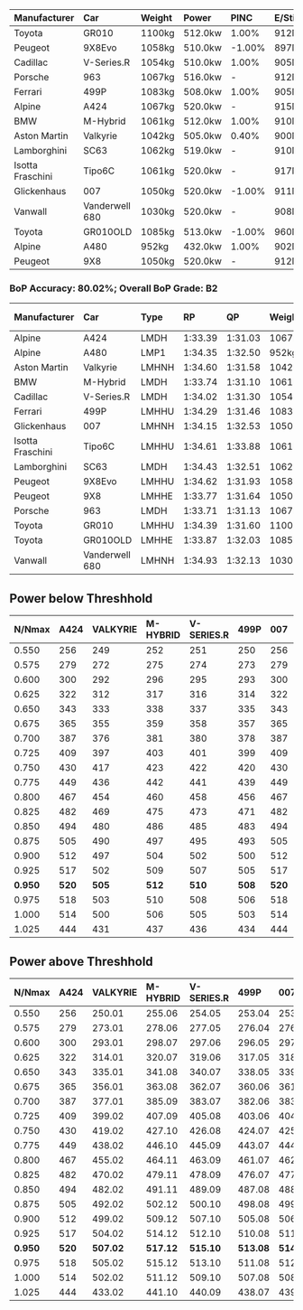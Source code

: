 | Manufacturer     | Car            | Weight | Power   | PINC    | E/Stint | FDS     |
|:-|:-|:-|:-|:-|:-|:-|
| Toyota           | GR010          | 1100kg | 512.0kw | 1.00%   | 912MJ   | 190kph  |
| Peugeot          | 9X8Evo         | 1058kg | 510.0kw | -1.00%  | 897MJ   | 190kph  |
| Cadillac         | V-Series.R     | 1054kg | 510.0kw | 1.00%   | 905MJ   |    -    |
| Porsche          | 963            | 1067kg | 516.0kw |    -    | 912MJ   |    -    |
| Ferrari          | 499P           | 1083kg | 508.0kw | 1.00%   | 905MJ   | 190kph  |
| Alpine           | A424           | 1067kg | 520.0kw |    -    | 915MJ   |    -    |
| BMW              | M-Hybrid       | 1061kg | 512.0kw | 1.00%   | 910MJ   |    -    |
| Aston Martin     | Valkyrie       | 1042kg | 505.0kw | 0.40%   | 900MJ   |    -    |
| Lamborghini      | SC63           | 1062kg | 519.0kw |    -    | 910MJ   |    -    |
| Isotta Fraschini | Tipo6C         | 1061kg | 520.0kw |    -    | 917MJ   | 190kph  |
| Glickenhaus      | 007            | 1050kg | 520.0kw | -1.00%  | 911MJ   |    -    |
| Vanwall          | Vanderwell 680 | 1030kg | 520.0kw |    -    | 908MJ   |    -    |
| Toyota           | GR010OLD       | 1085kg | 513.0kw | -1.00%  | 960MJ   | 150kph  |
| Alpine           | A480           | 952kg  | 432.0kw | 1.00%   | 902MJ   |    -    |
| Peugeot          | 9X8            | 1050kg | 520.0kw |    -    | 912MJ   | 150kph  |

### BoP Accuracy: 80.02%; Overall BoP Grade: B2
| Manufacturer     | Car            | Type  | RP      | QP      | Weight | Power¹  | Threshhold | PINC    | Power²   | E/Stint | AVG Vmax  | FDS     | RDLC | L/Stint | BOP-Grade | Model Accuracy | Model Points | Match%  | SimDiff |
|:-|:-|:-|:-|:-|:-|:-|:-|:-|:-|:-|:-|:-|:-|:-|:-|:-|:-|:-|:-|
| Alpine           | A424           | LMDH  | 1:33.39 | 1:31.03 | 1067kg | 520.0kw | 210.0kph   |    -    | 520.00kw |  915MJ  | 293.89kph |    -    | 1.01 | 40      | -E1       | 99.31%         | 2573         | 55.46%  | #       |
| Alpine           | A480           | LMP1  | 1:34.35 | 1:32.50 |  952kg | 432.0kw | 210.0kph   | 1.00%   | 436.30kw |  902MJ  | 294.43kph |    -    | 0.98 | 37      | ~A1       | 94.60%         | 1683         | 100.00% | +0.18   |
| Aston Martin     | Valkyrie       | LMHNH | 1:34.60 | 1:31.58 | 1042kg | 505.0kw | 210.0kph   | 0.40%   | 507.00kw |  900MJ  | 294.20kph |    -    | 1.04 | 40      | +D1       | 100.00%        | 630          | 65.68%  | #       |
| BMW              | M-Hybrid       | LMDH  | 1:33.74 | 1:31.10 | 1061kg | 512.0kw | 210.0kph   | 1.00%   | 517.10kw |  910MJ  | 295.46kph |    -    | 1.01 | 40      | -C1       | 99.41%         | 2544         | 75.65%  | #       |
| Cadillac         | V-Series.R     | LMDH  | 1:34.02 | 1:31.30 | 1054kg | 510.0kw | 210.0kph   | 1.00%   | 515.10kw |  905MJ  | 296.89kph |    -    | 1.02 | 40      | -A2       | 99.30%         | 4946         | 91.79%  | #       |
| Ferrari          | 499P           | LMHHU | 1:34.29 | 1:31.46 | 1083kg | 508.0kw | 210.0kph   | 1.00%   | 513.10kw |  905MJ  | 294.90kph | 190kph  | 1.02 | 40      | ~A1       | 100.00%        | 8223         | 100.00% | #       |
| Glickenhaus      | 007            | LMHNH | 1:34.15 | 1:32.53 | 1050kg | 520.0kw | 210.0kph   | -1.00%  | 514.80kw |  911MJ  | 299.74kph |    -    | 0.95 | 40      | ~A1       | 93.86%         | 2169         | 100.00% | +2.19   |
| Isotta Fraschini | Tipo6C         | LMHHU | 1:34.61 | 1:33.88 | 1061kg | 520.0kw | 210.0kph   |    -    | 520.00kw |  917MJ  | 297.54kph | 190kph  | 1.05 | 40      | +E1       | 97.73%         | 129          | 56.91%  | #       |
| Lamborghini      | SC63           | LMDH  | 1:34.43 | 1:32.51 | 1062kg | 519.0kw | 210.0kph   |    -    | 519.00kw |  910MJ  | 292.46kph |    -    | 1.04 | 40      | +A2       | 98.78%         | 813          | 90.21%  | #       |
| Peugeot          | 9X8Evo         | LMHHU | 1:34.62 | 1:31.93 | 1058kg | 510.0kw | 210.0kph   | -1.00%  | 504.90kw |  897MJ  | 301.84kph | 190kph  | 1.00 | 40      | +C2       | 96.77%         | 2307         | 70.88%  | #       |
| Peugeot          | 9X8            | LMHHE | 1:33.77 | 1:31.64 | 1050kg | 520.0kw | 210.0kph   |    -    | 520.00kw |  912MJ  | 293.34kph | 150kph  | 1.03 | 40      | -C1       | 97.99%         | 5010         | 77.88%  | +0.56   |
| Porsche          | 963            | LMDH  | 1:33.71 | 1:31.13 | 1067kg | 516.0kw | 210.0kph   |    -    | 516.00kw |  912MJ  | 294.43kph |    -    | 1.01 | 40      | -C2       | 99.86%         | 11699        | 72.23%  | #       |
| Toyota           | GR010          | LMHHU | 1:34.39 | 1:31.60 | 1100kg | 512.0kw | 210.0kph   | 1.00%   | 517.10kw |  912MJ  | 293.09kph | 190kph  | 1.00 | 40      | +B1       | 99.63%         | 6190         | 87.75%  | #       |
| Toyota           | GR010OLD       | LMHHE | 1:33.87 | 1:32.03 | 1085kg | 513.0kw | 210.0kph   | -1.00%  | 507.90kw |  960MJ  | 297.08kph | 150kph  | 1.01 | 40      | -B1       | 93.47%         | 1031         | 85.44%  | +0.24   |
| Vanwall          | Vanderwell 680 | LMHNH | 1:34.93 | 1:32.13 | 1030kg | 520.0kw | 210.0kph   |    -    | 520.00kw |  908MJ  | 295.74kph |    -    | 1.02 | 40      | +C2       | 94.33%         | 632          | 70.41%  | +0.82   |

## Power below Threshhold
| N/Nmax    | A424    | VALKYRIE | M-HYBRID | V-SERIES.R | 499P    | 007     | TIPO6C  | SC63    | 9X8EVO  | 9X8     | 963     | GR010   | GR010OLD | VANDERWELL 680 | ​     | RPM      | A480       |
|:-|:-|:-|:-|:-|:-|:-|:-|:-|:-|:-|:-|:-|:-|:-|:-|:-|:-|
|  0.550    |  256    |  249     |  252     |  251       |  250    |  256    |  256    |  256    |  251    |  256    |  254    |  252    |  253     |  256           |  ​    |   --     |   -        |
|  0.575    |  279    |  272     |  275     |  274       |  273    |  279    |  279    |  279    |  274    |  279    |  277    |  275    |  276     |  279           |  ​    |   --     |   -        |
|  0.600    |  300    |  292     |  296     |  295       |  293    |  300    |  300    |  299    |  295    |  300    |  298    |  296    |  296     |  300           |  ​    |   --     |   -        |
|  0.625    |  322    |  312     |  317     |  316       |  314    |  322    |  322    |  321    |  316    |  322    |  319    |  317    |  317     |  322           |  ​    |   --     |   -        |
|  0.650    |  343    |  333     |  338     |  337       |  335    |  343    |  343    |  342    |  337    |  343    |  340    |  338    |  338     |  343           |  ​    |   --     |   -        |
|  0.675    |  365    |  355     |  359     |  358       |  357    |  365    |  365    |  364    |  358    |  365    |  362    |  359    |  360     |  365           |  ​    |   --     |   -        |
|  0.700    |  387    |  376     |  381     |  380       |  378    |  387    |  387    |  386    |  380    |  387    |  384    |  381    |  382     |  387           |  ​    |   --     |   -        |
|  0.725    |  409    |  397     |  403     |  401       |  399    |  409    |  409    |  408    |  401    |  409    |  406    |  403    |  403     |  409           |  ​    |   --     |   -        |
|  0.750    |  430    |  417     |  423     |  422       |  420    |  430    |  430    |  429    |  422    |  430    |  427    |  423    |  424     |  430           |  ​    |   --     |   -        |
|  0.775    |  449    |  436     |  442     |  441       |  439    |  449    |  449    |  448    |  441    |  449    |  446    |  442    |  443     |  449           |  ​    |  5000    |  -3386005  |
|  0.800    |  467    |  454     |  460     |  458       |  456    |  467    |  467    |  466    |  458    |  467    |  463    |  460    |  461     |  467           |  ​    |  5500    |  -3687783  |
|  0.825    |  482    |  469     |  475     |  473       |  471    |  482    |  482    |  481    |  473    |  482    |  478    |  475    |  476     |  482           |  ​    |  5999    |  -4004324  |
|  0.850    |  494    |  480     |  486     |  485       |  483    |  494    |  494    |  493    |  485    |  494    |  490    |  486    |  487     |  494           |  ​    |  6499    |  -4335628  |
|  0.875    |  505    |  490     |  497     |  495       |  493    |  505    |  505    |  504    |  495    |  505    |  501    |  497    |  498     |  505           |  ​    |  7000    |  -4681695  |
|  0.900    |  512    |  497     |  504     |  502       |  500    |  512    |  512    |  511    |  502    |  512    |  508    |  504    |  505     |  512           |  ​    |  7500    |  -5042525  |
|  0.925    |  517    |  502     |  509     |  507       |  505    |  517    |  517    |  516    |  507    |  517    |  513    |  509    |  510     |  517           |  ​    |  8000    |  429       |
| **0.950** | **520** | **505**  | **512**  | **510**    | **508** | **520** | **520** | **519** | **510** | **520** | **516** | **512** | **513**  | **520**        | **​** | **8499** | **432**    |
|  0.975    |  518    |  503     |  510     |  508       |  506    |  518    |  518    |  517    |  508    |  518    |  514    |  510    |  511     |  518           |  ​    |  9000    |  216       |
|  1.000    |  514    |  500     |  506     |  505       |  503    |  514    |  514    |  513    |  505    |  514    |  510    |  506    |  507     |  514           |  ​    |   --     |   -        |
|  1.025    |  444    |  431     |  437     |  436       |  434    |  444    |  444    |  443    |  436    |  444    |  441    |  437    |  438     |  444           |  ​    |   --     |   -        |

## Power above Threshhold
| N/Nmax    | A424    | VALKYRIE   | M-HYBRID   | V-SERIES.R | 499P       | 007        | TIPO6C  | SC63    | 9X8EVO     | 9X8     | 963     | GR010      | GR010OLD   | VANDERWELL 680 | ​     | RPM      | A480            |
|:-|:-|:-|:-|:-|:-|:-|:-|:-|:-|:-|:-|:-|:-|:-|:-|:-|:-|
|  0.550    |  256    |  250.01    |  255.06    |  254.05    |  253.04    |  253.39    |  256    |  256    |  248.44    |  256    |  254    |  255.06    |  250.43    |  256           |  ​    |   --     |  0.00           |
|  0.575    |  279    |  273.01    |  278.06    |  277.05    |  276.04    |  276.43    |  279    |  279    |  271.48    |  279    |  277    |  278.06    |  273.47    |  279           |  ​    |   --     |  0.00           |
|  0.600    |  300    |  293.01    |  298.07    |  297.06    |  296.05    |  297.46    |  300    |  299    |  291.52    |  300    |  298    |  298.07    |  293.50    |  300           |  ​    |   --     |  0.00           |
|  0.625    |  322    |  314.01    |  320.07    |  319.06    |  317.05    |  318.49    |  322    |  321    |  312.56    |  322    |  319    |  320.07    |  314.54    |  322           |  ​    |   --     |  0.00           |
|  0.650    |  343    |  335.01    |  341.08    |  340.07    |  338.05    |  339.53    |  343    |  342    |  333.59    |  343    |  340    |  341.08    |  335.57    |  343           |  ​    |   --     |  0.00           |
|  0.675    |  365    |  356.01    |  363.08    |  362.07    |  360.06    |  361.56    |  365    |  364    |  354.63    |  365    |  362    |  363.08    |  356.61    |  365           |  ​    |   --     |  0.00           |
|  0.700    |  387    |  377.01    |  385.09    |  383.07    |  382.06    |  383.60    |  387    |  386    |  375.67    |  387    |  384    |  385.09    |  377.65    |  387           |  ​    |   --     |  0.00           |
|  0.725    |  409    |  399.02    |  407.09    |  405.08    |  403.06    |  404.63    |  409    |  408    |  396.71    |  409    |  406    |  407.09    |  399.68    |  409           |  ​    |   --     |  0.00           |
|  0.750    |  430    |  419.02    |  427.10    |  426.08    |  424.07    |  425.66    |  430    |  429    |  416.74    |  430    |  427    |  427.10    |  419.72    |  430           |  ​    |   --     |  0.00           |
|  0.775    |  449    |  438.02    |  446.10    |  445.09    |  443.07    |  444.69    |  449    |  448    |  435.78    |  449    |  446    |  446.10    |  438.75    |  449           |  ​    |  5000    |  -3,422,374.99  |
|  0.800    |  467    |  455.02    |  464.11    |  463.09    |  461.07    |  462.72    |  467    |  466    |  453.81    |  467    |  463    |  464.11    |  455.78    |  467           |  ​    |  5500    |  -3,727,394.70  |
|  0.825    |  482    |  470.02    |  479.11    |  478.09    |  476.07    |  477.74    |  482    |  481    |  468.84    |  482    |  478    |  479.11    |  470.81    |  482           |  ​    |  5999    |  -4,047,335.34  |
|  0.850    |  494    |  482.02    |  491.11    |  489.09    |  487.08    |  488.76    |  494    |  493    |  479.86    |  494    |  490    |  491.11    |  482.83    |  494           |  ​    |  6499    |  -4,382,198.93  |
|  0.875    |  505    |  492.02    |  502.12    |  500.10    |  498.08    |  499.78    |  505    |  504    |  489.87    |  505    |  501    |  502.12    |  492.84    |  505           |  ​    |  7000    |  -4,731,982.47  |
|  0.900    |  512    |  499.02    |  509.12    |  507.10    |  505.08    |  506.79    |  512    |  511    |  496.89    |  512    |  508    |  509.12    |  499.86    |  512           |  ​    |  7500    |  -5,096,688.95  |
|  0.925    |  517    |  504.02    |  514.12    |  512.10    |  510.08    |  511.80    |  517    |  516    |  501.89    |  517    |  513    |  514.12    |  504.86    |  517           |  ​    |  8000    |  433.32         |
| **0.950** | **520** | **507.02** | **517.12** | **515.10** | **513.08** | **514.80** | **520** | **519** | **504.90** | **520** | **516** | **517.12** | **507.87** | **520**        | **​** | **8499** | **436.32**      |
|  0.975    |  518    |  505.02    |  515.12    |  513.10    |  511.08    |  512.80    |  518    |  517    |  502.90    |  518    |  514    |  515.12    |  505.87    |  518           |  ​    |  9000    |  218.16         |
|  1.000    |  514    |  502.02    |  511.12    |  509.10    |  507.08    |  508.79    |  514    |  513    |  499.89    |  514    |  510    |  511.12    |  502.86    |  514           |  ​    |   --     |  0.00           |
|  1.025    |  444    |  433.02    |  441.10    |  440.09    |  438.07    |  439.68    |  444    |  443    |  430.77    |  444    |  441    |  441.10    |  433.74    |  444           |  ​    |   --     |  0.00           |
